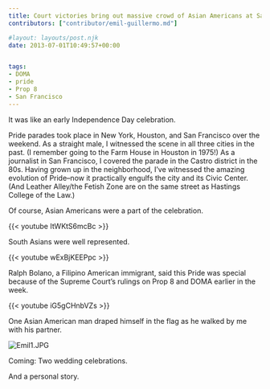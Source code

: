 ```yaml
---
title: Court victories bring out massive crowd of Asian Americans at San Francisco Pride
contributors: ["contributor/emil-guillermo.md"]

#layout: layouts/post.njk
date: 2013-07-01T10:49:57+00:00


tags:
- DOMA
- pride
- Prop 8
- San Francisco
---
```


It was like an early Independence Day celebration.

Pride parades took place in New York, Houston, and San Francisco over the
weekend. As a straight male, I witnessed the scene in all three cities in the
past. (I remember going to the Farm House in Houston in 1975!) As a journalist
in San Francisco, I covered the parade in the Castro district in the 80s. Having
grown up in the neighborhood, I’ve witnessed the amazing evolution of Pride–now
it practically engulfs the city and its Civic Center. (And Leather Alley/the
Fetish Zone are on the same street as Hastings College of the Law.)

Of course, Asian Americans were a part of the celebration.

{{< youtube ItWKtS6mcBc >}}

South Asians were well represented.

{{< youtube wExBjKEEPpc >}}

Ralph Bolano, a Filipino American immigrant, said this Pride was special because
of the Supreme Court’s rulings on Prop 8 and DOMA earlier in the week.

{{< youtube iG5gCHnbVZs >}}

One Asian American man draped himself in the flag as he walked by me with his
partner.

![Emil1.JPG](/uploads/Emil1.JPG)

Coming: Two wedding celebrations.

And a personal story.
